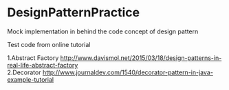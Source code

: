 # DesignPatternPractice
Mock implementation in behind the code concept of design pattern

Test code from online tutorial

1.Abstract Factory
  http://www.davismol.net/2015/03/18/design-patterns-in-real-life-abstract-factory <br/>
2.Decorator
  http://www.journaldev.com/1540/decorator-pattern-in-java-example-tutorial

